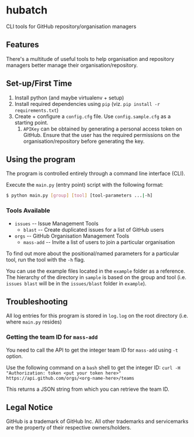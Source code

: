 # hubatch
CLI tools for GitHub repository/organisation managers

## Features

There's a multitude of useful tools to help organisation and repository managers better manage their organisation/repository.

## Set-up/First Time

1. Install python (and maybe virtualenv + setup)
1. Install required dependencies using `pip` (viz. `pip install -r requirements.txt`)
1. Create + configure a `config.cfg` file. Use `config.sample.cfg` as a starting point.
   1. `APIKey` can be obtained by generating a personal access token on GitHub. Ensure that the user has the required permissions on the organisation/repository before generating the key.

## Using the program

The program is controlled entirely through a command line interface (CLI).

Execute the `main.py` (entry point) script with the following format:

```bash
$ python main.py [group] [tool] [tool-parameters ...|-h]
```

### Tools Available

* `issues` -- Issue Management Tools
  * `blast` -- Create duplicated issues for a list of GitHub users
* `orgs` -- GitHub Organisation Management Tools
  * `mass-add` -- Invite a list of users to join a particular organisation

To find out more about the positional/named parameters for a particular tool, run the tool with the `-h` flag.

You can use the example files located in the `example` folder as a reference. The hierarchy of the directory in `sample` is based on the group and tool (i.e. `issues blast` will be in the `issues/blast` folder in `example`).

## Troubleshooting

All log entries for this program is stored in `log.log` on the root directory
(i.e. where `main.py` resides)

### Getting the team ID for `mass-add`

You need to call the API to get the integer team ID for `mass-add` using `-t` option.

Use the following command on a `bash` shell to get the integer ID:
`curl -H "Authorization: token <put your token here>" https://api.github.com/orgs/<org-name-here>/teams`

This returns a JSON string from which you can retrieve the team ID.

## Legal Notice

GitHub is a trademark of GitHub Inc. All other trademarks and servicemarks are the property of their respective owners/holders.
